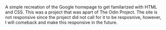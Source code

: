 A simple recreation of the Google homepage to get familarized with HTML and CSS.
This was a project that was apart of The Odin Project.
The site is not responsive since the project did not call for it to be resposnive, however, I will comeback and make this responsive in the future.
